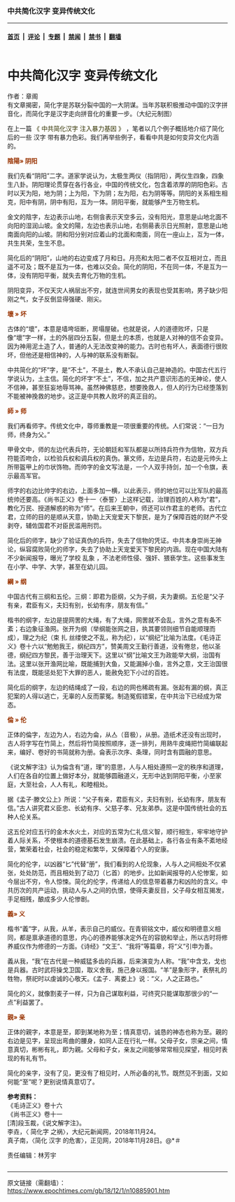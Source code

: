 ### 中共简化汉字 变异传统文化

---

#### [首页](../../../..?n10885901) &nbsp;|&nbsp; [评论](../../../../../epoch-comment?n10885901) &nbsp;|&nbsp; [专题](../../../../../epoch-special?n10885901) &nbsp;|&nbsp; [禁闻](../../../../../epoch-news?n10885901) &nbsp;|&nbsp; [禁书](../../../../../books?n10885901) &nbsp;|&nbsp; [翻墙](https://github.com/gfw-breaker/nogfw/blob/master/README.md?n10885901)


<div class="column" id="artbody" itemprop="articleBody">
 <div class="whitebg">
  <div class="column">
   <div class="arttop mbottom20">
    <h1 class="title">
     中共简化汉字 变异传统文化
    </h1>
    <div class="blue16 subtitle mtop10">
     作者：章阁
    </div>
    <span class="pad5">
     <ok href="https://i.epochtimes.com/assets/uploads/2018/12/simplified-characters@1200x1200-1-600x400.jpg" target="_blank">
      <img alt="" class="aligncenter wp-post-image" src="https://i.epochtimes.com/assets/uploads/2018/12/simplified-characters@1200x1200-1-600x400.jpg"/>
     </ok>
     <div class="imgtxt caption">
      有文章揭密，简化字是苏联分裂中国的一大阴谋。当年苏联积极推动中国的汉字拼音化，而简化字是汉字走向拼音化的重要一步。（大纪元制图）
     </div>
    </span>
   </div>
  </div>
  <!-- article content begin -->
  <p>
   在上一篇
   <span style="color: #333300;">
    《
    <ok href="https://www.epochtimes.com/gb/18/11/30/n10884662.htm">
     中共简化汉字 注入暴力基因
    </ok>
    》
   </span>
   ，笔者以几个例子概括地介绍了简化后的一些
   <ok href="https://www.epochtimes.com/gb/tag/%E6%B1%89%E5%AD%97.html">
    汉字
   </ok>
   带有暴力色彩。我们再举些例子，看看中共是如何变异文化内涵的。
  </p>
  <p>
   <span style="color: #993300;">
    <strong>
     陰陽» 阴阳
    </strong>
   </span>
  </p>
  <p>
   我们先看“阴阳”二字。道家学说认为，太极生两仪（指阴阳），两仪生四象，四象生八卦。阴阳理论贯穿在各行各业，中国的传统文化，包含着浓厚的阴阳色彩。古时以天为阳，地为阴；上为阳，下为阴；左为阳，右为阴等等。阴阳的关系相生相克，阳中有阴，阴中有阳，互为一体。阴阳平衡，就能够产生万物生机。
  </p>
  <p>
   金文的陰字，左边表示山地，右侧侌表示天空多云，没有阳光，意思是山地北面不向阳的湿润山坡。金文的陽，左边也表示山地，右侧昜表示日光照射，意思是山地南面向阳的山坡。阴和阳分别对应着山的北面和南面，同在一座山上，互为一体，共生共荣，生生不息。
  </p>
  <p>
   简化后的“阴阳”，山地的右边变成了月和日。月亮和太阳二者不仅互相对立，而且遥不可及；既不是互为一体，也难以交会。简化的阴阳，不在同一体，不是互为一体，没有阴阳平衡，就失去育化万物的生机。
  </p>
  <p>
   阴阳变异，不仅天灾人祸层出不穷，就连世间男女的表现也受其影响，男子缺少阳刚之气，女子反倒显得强硬、刚尖。
  </p>
  <p>
   <strong>
    <span style="color: #993300;">
     壞 » 坏
    </span>
   </strong>
  </p>
  <p>
   古体的“壞”，本意是墙垮垣断，房塌屋破。也就是说，人的道德败坏，只是像“壞”字一样，土的外层四分五裂，但是土的本质，也就是人对神的信不会变异。因为神用泥土造了人，普通的人无法改变神的能力。古时也有坏人，表面德行很败坏，但他还是相信神的，人与神的联系没有断裂。
  </p>
  <p>
   中共简化的“坏”字，是“不土”，不是土，教人不承认自己是神造的。中国古代五行学说认为，土主信。简化的坏字“不土”，不信，加之共产意识形态的无神论，使人不信神，甚至狂妄地辱骂神。虽然神佛慈悲，想要挽救人，但人的行为已经堕落到不能被神挽救的地步。这正是中共教人败坏的真正目的。
  </p>
  <p>
   <span style="color: #993300;">
    <strong>
     師 » 师
    </strong>
   </span>
  </p>
  <p>
   我们再看师字。传统文化中，尊师重教是一项很重要的传统。人们常说：“一日为师，终身为父。”
  </p>
  <p>
   甲骨文中，师的左边代表兵符，无论朝廷和军队都是以所持兵符作为信物，双方兵符能否吻合，以检验兵权和调兵权的真伪。篆文师，左边是兵符，右边是元帅头上所带盔甲上的巾状饰物。而帅字的金文写法是，一个人双手持剑，加一个令旗，表示最高军官。
  </p>
  <p>
   师字的右边比帅字的右边，上面多加一横，以此表示，师的地位可以比军队的最高统帅还要高。《尚书正义》卷十一〈泰誓〉上这样记载，治理百姓的人称为“君”，教化万民、授道解惑的称为“师”。在后来王朝中，师还可以作君主的老师。古代立君，立师的目的是顺从天意，协助上天宠爱天下黎民，是为了保障百姓的财产不受剥夺，辅佐国君不对臣民滥用刑罚。
  </p>
  <p>
   简化后的师字，缺少了验证真伪的兵符，失去了信物的凭证。中共本身崇尚无神论，纵容腐败简化的师字，失去了协助上天宠爱天下黎民的内涵。现在中国大陆有不少新闻报导，曝光了学校
   <span class="chi_12">
    <span class="inverse">
     乱象
    </span>
   </span>
   ，不法老师性侵、强奸、猥亵学生。这些事发生在小学、中学、大学，甚至在幼儿园。
  </p>
  <p>
   <span style="color: #993300;">
    <strong>
     綱 » 纲
    </strong>
   </span>
  </p>
  <p>
   中国古代有三纲和五伦。三纲：即君为臣纲，父为子纲，夫为妻纲。五伦是“父子有亲，君臣有义，夫妇有别，长幼有序，朋友有信。”
  </p>
  <p>
   楷书的纲字，左边是提网罟的大绳，有了大绳，网罟就不会乱，言外之意有条不紊；右边象征渔网。张开为纲（举纲能张网之目，执其要领则细节自能顺理而成），理之为纪（束
   <span class="chi_12">
    扎
   </span>
   丝缕使之不乱，称为纪），以“纲纪”比喻为法度。《毛诗正义》卷十六以“勉勉我王，纲纪四方”，赞美周文王勤行善道，没有倦怠，他以圣德，纲纪四方黎民，善于治理天下。这里以“纲”比喻文王为政能举大纲，治国有法。这里以张开渔网比喻，既能捕到大鱼，又能漏掉小鱼，言外之意，文王治国很有法度，既能惩处犯下大罪的恶人，能赦免犯下小过的百姓。
  </p>
  <p>
   简化后的纲字，左边的结绳成了一段，右边的网也稀疏有漏。张起有漏的纲，真正犯案的人得以逃亡，无辜的人反而蒙冤。制造冤假错案，在中共治下已经成为常态。
  </p>
  <p>
   <span style="color: #993300;">
    <strong>
     倫 » 伦
    </strong>
   </span>
  </p>
  <p>
   正体的倫字，左边为人，右边为侖，从亼（音极），从册。造纸术还没有出现时，古人将字写在竹简上，然后将竹简按照顺序，逐一排列，用熟牛皮绳把竹简编联起来，编好、卷好的书简就称为册。侖表示次序、条理，同时含有圆融的意思。
  </p>
  <p>
   《说文解字注》认为倫含有“道，理”的意思，人与人相处遵照一定的秩序和道理，人们在各自的位置上做好本分，就能够圆融道义，无形中达到阴阳平衡，小至家庭，大至社会，人人有礼，和睦相处。
  </p>
  <p>
   据《孟子·滕文公上》所说：“父子有亲，君臣有义，夫妇有别，长幼有序，朋友有信。”古人讲究君义臣忠、长幼有序、父慈子孝、兄友弟恭。这是中国传统社会的五种人伦关系。
  </p>
  <p>
   这五伦对应五行的金木水火土，对应的五常为仁礼信义智，顺行相生，牢牢地守护着人际关系，不使根本的道德基石发生崩溃。在此基础上，各行各业有条不紊地经营，繁荣着社会，社会的稳定和繁华，又保障着个人的安康。
  </p>
  <p>
   简化的伦字，以凶器“匕”代替“册”，我们看到的人伦现象，人与人之间相处不仅紧张，处处防范，而且相处到了动刀（匕首）的地步。比如新闻报导的人伦惨案，如今层出不穷，令人惊悚。简化的伦字，传递给人的信息带着暴力和凶险的含义。中共历次的共产运动，挑动人与人之间的仇恨，使得夫妻反目，父子母女相互揭发，手足相残，酿成多少人伦惨剧。
  </p>
  <p>
   <span style="color: #993300;">
    <strong>
     義» 义
    </strong>
   </span>
  </p>
  <p>
   楷书“義”字，从我，从羊，表示自己的威仪。在青铜铭文中，威仪和明德意义相同，都是禀承道德的意思，内心的德养能够决定外在的容貌和举止，所以古时将修养威仪作为修德的一方面。《诗经》“文王”、“我将”等篇章，将“义”引申为善。
  </p>
  <p>
   義从我，“我”在古代是一种威猛多齿的兵器，后来演变为人称。“我”中含戈，戈也是兵器。古时武将操戈卫国，取义舍我，施己身以报国。“羊”是象形字，表祭礼的牲物，祭祀时以虔诚的心敬天。《孟子．离娄上》说：“义，人之正路也。”
  </p>
  <p>
   简化的义，就像割麦子一样，只为自己谋取利益，可终究只能谋取那很少的“一点”利益罢了。
  </p>
  <p>
   <span style="color: #993300;">
    <strong>
     親» 亲
    </strong>
   </span>
  </p>
  <p>
   正体的親字，本意是至，即到某地称为至；情真意切，诚恳的神态也称为至。親的右边是见字，呈现出弯曲的腰身，如同人正在行礼一样。父母子女，宗亲之间，情意真切，彬彬有礼，即为親。父母和子女，亲友之间能够常常相见探望，相见时表现的有礼有节。
  </p>
  <p>
   简化的亲字，没有了见，更没有了相见时，人所必备的礼节。既然见不到面，又如何能“至”呢？更别说情真意切了。
  </p>
  <p>
   <strong>
    参考资料：
   </strong>
   <br/>
   《毛诗正义》卷十六
   <br/>
   《尚书正义》卷十一
   <br/>
   [清]段玉裁，《说文解字注》。
   <br/>
   李垚，〈
   <ok href="https://www.epochtimes.com/gb/tag/%E7%AE%80%E5%8C%96%E5%AD%97.html">
    简化字
   </ok>
   之祸〉，大纪元新闻网，2018年11月24。
   <br/>
   真子南，〈简化
   <ok href="https://www.epochtimes.com/gb/tag/%E6%B1%89%E5%AD%97.html">
    汉字
   </ok>
   的危害〉，正见网，2018年11月28日。@*＃
  </p>
  <p>
   责任编辑：林芳宇
  </p>
  <!-- article content end -->
 </div>
</div>


---

原文链接（需翻墙）：https://www.epochtimes.com/gb/18/12/1/n10885901.htm